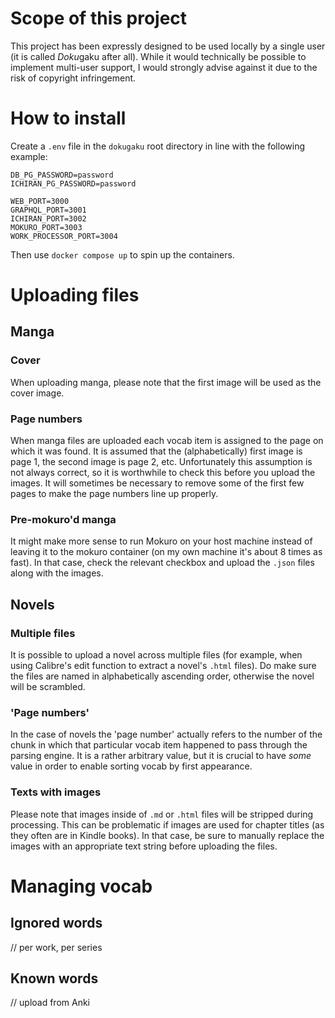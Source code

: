 # Scope of this project

This project has been expressly designed to be used locally by a single user (it is called *Doku*gaku after all). While it would technically be possible to implement multi-user support, I would strongly advise against it due to the risk of copyright infringement.

# How to install

Create a `.env` file in the `dokugaku` root directory in line with the following example:

```
DB_PG_PASSWORD=password
ICHIRAN_PG_PASSWORD=password

WEB_PORT=3000
GRAPHQL_PORT=3001
ICHIRAN_PORT=3002
MOKURO_PORT=3003
WORK_PROCESSOR_PORT=3004
```

Then use `docker compose up` to spin up the containers.

# Uploading files

## Manga

### Cover

When uploading manga, please note that the first image will be used as the cover image.

### Page numbers

When manga files are uploaded each vocab item is assigned to the page on which it was found. It is assumed that the (alphabetically) first image is page 1, the second image is page 2, etc. Unfortunately this assumption is not always correct, so it is worthwhile to check this before you upload the images. It will sometimes be necessary to remove some of the first few pages to make the page numbers line up properly.

### Pre-mokuro'd manga

It might make more sense to run Mokuro on your host machine instead of leaving it to the mokuro container (on my own machine it's about 8 times as fast). In that case, check the relevant checkbox and upload the `.json` files along with the images.

## Novels

### Multiple files

It is possible to upload a novel across multiple files (for example, when using Calibre's edit function to extract a novel's `.html` files). Do make sure the files are named in alphabetically ascending order, otherwise the novel will be scrambled.

### 'Page numbers'

In the case of novels the 'page number' actually refers to the number of the chunk in which that particular vocab item happened to pass through the parsing engine. It is a rather arbitrary value, but it is crucial to have _some_ value in order to enable sorting vocab by first appearance.

### Texts with images

Please note that images inside of `.md` or `.html` files will be stripped during processing. This can be problematic if images are used for chapter titles (as they often are in Kindle books). In that case, be sure to manually replace the images with an appropriate text string before uploading the files.

# Managing vocab

## Ignored words

// per work, per series

## Known words

// upload from Anki

